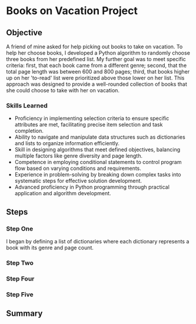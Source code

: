 # Books on Vacation Project 

## Objective

A friend of mine asked for help picking out books to take on vacation. To help her choose books, I developed a Python algorithm to randomly choose three books from her predefined list. My further goal was to meet specific criteria: first, that each book came from a different genre; second, that the total page length was between 600 and 800 pages; third, that books higher up on her 'to-read' list were prioritized above those lower on her list. This approach was designed to provide a well-rounded collection of books that she could choose to take with her on vacation.

### Skills Learned

- Proficiency in implementing selection criteria to ensure specific attributes are met, facilitating precise item selection and task completion.
- Ability to navigate and manipulate data structures such as dictionaries and lists to organize information efficiently.
- Skill in designing algorithms that meet defined objectives, balancing multiple factors like genre diversity and page length.
- Competence in employing conditional statements to control program flow based on varying conditions and requirements.
- Experience in problem-solving by breaking down complex tasks into systematic steps for effective solution development.
- Advanced proficiency in Python programming through practical application and algorithm development.

## Steps

### Step One

I began by defining a list of dictionaries where each dictionary represents a book with its genre and page count.

### Step Two


### Step Four

### Step Five




## Summary

